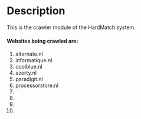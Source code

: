 Description
===========
This is the crawler module of the HardMatch system.

<h4>Websites being crawled are:</h4>
<ol>
    <li>alternate.nl</li>
    <li>informatique.nl</li>
    <li>coolblue.nl</li>
    <li>azerty.nl</li>
    <li>paradigit.nl</li>
    <li>processorstore.nl</li>
    <li></li>
    <li></li>
    <li></li>
    <li></li>
</ol>
